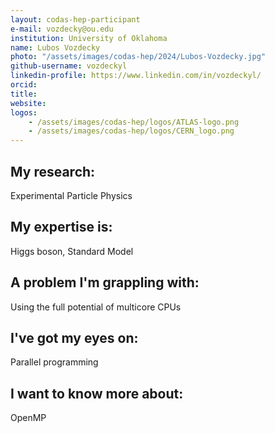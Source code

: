 ```yaml
---
layout: codas-hep-participant
e-mail: vozdecky@ou.edu
institution: University of Oklahoma
name: Lubos Vozdecky
photo: "/assets/images/codas-hep/2024/Lubos-Vozdecky.jpg"
github-username: vozdeckyl
linkedin-profile: https://www.linkedin.com/in/vozdeckyl/
orcid:
title:
website:
logos:
    - /assets/images/codas-hep/logos/ATLAS-logo.png
    - /assets/images/codas-hep/logos/CERN_logo.png
---
```

## My research:
Experimental Particle Physics

## My expertise is:
Higgs boson, Standard Model

## A problem I'm grappling with:
Using the full potential of multicore CPUs

## I've got my eyes on:
Parallel programming

## I want to know more about:
OpenMP